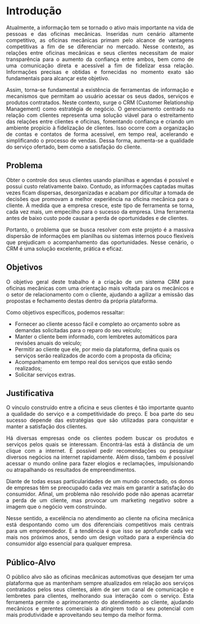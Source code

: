 # Introdução

<p align="justify">
    Atualmente, a informação tem se tornado o ativo mais importante na vida de pessoas e das oficinas mecânicas. Inseridas num cenário altamente competitivo, as oficinas mecânicas primam pelo alcance de vantagens competitivas a fim de se diferenciar no mercado. Nesse contexto, as relações entre oficinas mecânicas e seus clientes necessitam de maior transparência para o aumento da confiança entre ambos, bem como de uma comunicação direta e acessível a fim de fidelizar essa relação. Informações precisas e obtidas e fornecidas no momento exato são fundamentais para alcançar este objetivo.
</p>

<p align="justify">
    Assim, torna-se fundamental a existência de ferramentas de informação e mecanismos que permitam ao usuário acessar os seus dados, serviços e produtos contratados. Neste contexto, surge o CRM (Customer Relationship Management) como estratégia de negócio. O gerenciamento centrado na relação com clientes representa uma solução viável para o estreitamento das relações entre clientes e oficinas, fomentando confiança e criando um ambiente propício à fidelização de clientes. Isso ocorre com a organização de contas e contatos de forma acessível, em tempo real, acelerando e simplificando o processo de vendas. Dessa forma, aumenta-se a qualidade do serviço ofertado, bem como a satisfação do cliente.
</p>

## Problema
<p align="justify">
    Obter o controle dos seus clientes usando planilhas e agendas é possível e possui custo relativamente baixo. Contudo, as informações captadas muitas vezes ficam dispersas, desorganizadas e acabam por dificultar a tomada de decisões que promovam a melhor experiência na oficina mecânica para o cliente. À medida que a empresa cresce, este tipo de ferramenta  se torna, cada vez mais, um empecilho para o sucesso da empresa. Uma ferramenta antes de baixo custo pode causar a perda de oportunidades e de clientes.
</p>
 
<p align="justify">
    Portanto, o problema que se busca resolver com este projeto é a massiva dispersão de informações em planilhas ou sistemas internos pouco flexíveis que prejudicam o acompanhamento das oportunidades. Nesse cenário, o CRM é uma solução excelente, prática e eficaz.
</p>

## Objetivos

<p align="justify">
    O objetivo geral deste trabalho é a criação de um sistema CRM para oficinas mecânicas com uma orientação mais voltada para os mecânicos e o setor de relacionamento com o cliente, ajudando a agilizar a emissão das propostas e fechamento destas dentro da própria plataforma.
</p>

<p align="justify">
    Como objetivos específicos, podemos ressaltar:
    <ul>
        <li>
            Fornecer ao cliente acesso fácil e completo ao orçamento sobre as demandas solicitadas para o reparo do seu veículo;
        </li>
        <li>
            Manter o cliente bem informado, com lembretes automáticos para revisões anuais do veículo;
        </li>
        <li>
            Permitir ao cliente que ele, por meio da plataforma, defina quais os serviços serão realizados de acordo com a proposta da oficina;
        </li>
        <li>
            Acompanhamento em tempo real dos serviços que estão sendo realizados;
        </li>
        <li>
            Solicitar serviços extras.
        </li>
    </ul>
</p>

## Justificativa

<p align="justify">
    O vínculo construído entre a oficina e seus clientes é tão importante quanto a qualidade do serviço e a competitividade do preço. E boa parte do seu sucesso depende das estratégias que são utilizadas para conquistar e manter a satisfação dos clientes.
</p>

<p align="justify">
    Há diversas empresas onde os clientes podem buscar os produtos e serviços pelos quais se interessam. Encontrá-las está à distância de um clique com a internet. É possível pedir recomendações ou pesquisar diversos negócios na internet rapidamente. Além disso, também é possível acessar o mundo online para fazer elogios e reclamações, impulsionando ou atrapalhando os resultados de empreendimentos.
</p>
 
<p align="justify">
    Diante de todas essas particularidades de um mundo conectado, os donos de empresas têm se preocupado cada vez mais em garantir a satisfação do consumidor. Afinal, um problema não resolvido pode não apenas acarretar a perda de um cliente, mas provocar um marketing negativo sobre a imagem que o negócio vem construindo.
</p>

<p align="justify">
    Nesse sentido, a excelência no atendimento ao cliente na oficina mecânica está despontando como um dos diferenciais competitivos mais centrais para um empreendedor. E a tendência é que isso se aprofunde cada vez mais nos próximos anos, sendo um design voltado para a experiência do consumidor algo essencial para qualquer empresa.
</p>

## Público-Alvo

<p align="justify">
    O público alvo são as oficinas mecânicas automotivas que desejam ter uma plataforma que as mantenham sempre atualizados em relação aos serviços contratados pelos seus clientes, além de ser um canal de comunicação e lembretes para clientes, melhorando sua interação com o serviço. Esta ferramenta permite o aprimoramento do atendimento ao cliente, ajudando mecânicos e gerentes comerciais a atingirem todo o seu potencial com mais produtividade e aproveitando seu tempo da melhor forma.
</p>
